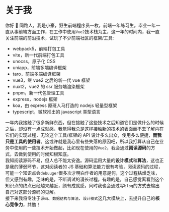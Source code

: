 # 关于我

你好 👋 同路人，我是小豪，野生前端程序员一枚，前端一年练习生。毕业一年一直从事前端方面工作，在工作中使用`Vue2`技术栈为主，这一年的时间内，我一直关注前端的前沿技术，试玩了不少前端社区的框架/工具:

- webpack5，前端打包工具
- vite，新一代前端打包工具
- unocss，原子化 CSS
- uniapp，前端多端编译框架
- taro，前端多端编译框架
- vue3，继 vue2 之后的新一代 vue 框架
- nuxt2，vue2 的 ssr 服务端渲染框架
- pnpm，新一代包管理工具
- express，nodejs 框架
- koa，由 express 原班人马打造的 nodejs 轻量型框架
- typescript，微软推出的 javascript 类型语言

一年内我接触了很多新鲜东西，但在接触了这些技术之后知道它们是做什么的时候之后，却没有一点成就感，我觉得我总是这样接触新的技术的表面而不去了解内在它们的实现过程，无论这个工具/框架的 API 设计多么出众，使用多么便捷，**而我只是工具的使用者**。这或许就是我心里有些失落的原因吧，所以我打算从自己在业务中使用的一些技术开始做起，比如现在使用的`Vue2`，我会通过**阅读源码**的方式，去做到使用的时候知根知底。  
我知阅读源码不易，但人总不能太安逸。源码运用大量的**设计模式**和**算法**，这也正是我的薄弱环节，这对阅读者的 JS 基础和算法能力很有考验，阅读源码的过程，可能一个知识点会`debuuger`很多次才明白作者的用意是何，这个过程枯燥乏味，但又感到有趣，乏味的是，不断调试的漫长过程。有趣的是，自己感觉离看到这个知识点的终点已经越来越近，颇有成就感，同时我也会通过写`blog`的方式去输出自己对这部分源码的见解。  
接下来我将专注于`源码`、`数据结构与算法`、`设计模式`这几大模块上，去提升自己的**核心竞争力**，共勉！
<TheEnd />
